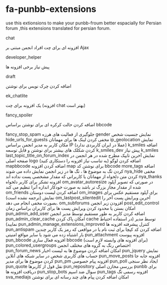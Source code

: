 fa-punbb-extensions
===================

use this extionsions to make your punbb-froum better espacially for Persian forum
,this extensions translated for persian forum.

chat 

افزونه ای برای چت افراد انجمن مبتنی بر Ajax

developer_helper

پیش نیاز برخی افزونه ها

draft

اضافه کردن چرک نویس برای نوشتن

ek_chatlite

یک افزونه برای چت (افزونه chat بهتر است)

fancy_spoiler

اضافه کردن حالت کرکره ای برای نوشتن براساس bbcode

fancy_stop_spam
جلوگیری از فعالیت های هرزه
gender
نمایش جنسیت شخص
hide_urls_for_guests
مخفی کردن لینک ها برای مهمانان
ip_geolocation
نمایش مکان کاربر به مدیر انجمن براساس IP (عملا در ایران کاربردی ندارد)
k_smiles
اضافه کردن شکلک های بیشتر برای نوشتن و قابل توسعه
k_smiles_dev
پیش نیاز k_smiles
last_topic_title_on_forum_index
نمایش آخرین تایپک مطرح شده در هر انجمن در صفحه اصلی
logo
اضافه کردن لوگو (به تناسب نیاز افزونه را دستکاری کنید)
mapbbcode
اضافه کردن افزونه map برای نوشتن کد bbcode
more_tags
اضافه کردن تگ به موضوع ها ، تگ ها در زیر انجمن نمایش داده می شوند
nya_hide
مخفی کردن متن دلخواه از مهمانان یا کاربرانی که مقدار مشخصی پست نداده اند
nya_thanks
افزونه تشکر برای کاربر دلخواه
om_avatar_autoresize
در صورتی که تصویر آپلود شده از مقدار مجاز بزرگ تر باشد به صورت خودکار اندازه آنرا تنظیم می کند
om_friends
اضافه کردن لیست دوستان
om_images
برای آپلود مستقیم عکس برای نمایش (ترجمه نشده است)
om_lastpost_silentedit
آخرین ویرایش پست آخر را بصورت مخفی انجام می دهد.
om_subforums
افزودن زیر انجمن
post_edit_control
امکان بستن یا محدود کردن ویرایش پست ها برای کاربران براساس زمان
pun_admin_add_user
اضافه کردن کاربر به طور مستقیم توسط مدیر انجمن
pun_admin_clear_cache
امکان پاک کردن cache توسط مدیر (در استفاده احتیاط نمایید)
pun_admin_manage_extensions_improved
کنترل پیشرفته افزونه ها
pun_antispam
اضافه کردن کد کپچا برای ثبت نام یا در مواقعی که رمز یک کاربر چندین بار اشتباه زده می شود یا سایر مواقع امنیتی
pun_attachment
افزونه پیوست
pun_bbcode
افزونه فعال سازی bbcode (برای افزونه های وابسته لازم است)
pun_colored_usergroups
اختصاص رنگ به گروه های مختلف انجمن
pun_forum_news
امکان اضافه کردن موضوع ها به لیست اخبار
pun_jquery
نمایش حساب های کاربری شخص در سایر شبکه های آنلاین
pun_move_posts
افزونه جابه جا کردن موضوع ها برای مدیر
pun_pm
افزونه پیام خصوصی
pun_poll
ایجاد نظر سنجی
pun_quote
نقل قول از کاربرها
pun_repository
بررسی مخازن اصلی punbb برای دریافت افزونه ها
pun_stop_bots
سوال ضد اسپم
pun_tags
افزونه رسمی تگ
sva_mediajs
امکان اضافه کردن پیام های چند رسانه ای برای نوشتن
